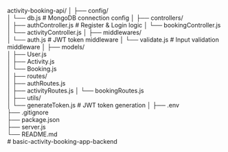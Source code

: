 activity-booking-api/
│
├── config/              
│   └── db.js             # MongoDB connection config
│
├── controllers/         
│   ├── authController.js # Register & Login logic
│   └── bookingController.js
│   └── activityController.js
│
├── middlewares/         
│   └── auth.js           # JWT token middleware
│   └── validate.js       # Input validation middleware
│
├── models/              
│   ├── User.js           
│   ├── Activity.js       
│   └── Booking.js        
│
├── routes/              
│   ├── authRoutes.js     
│   ├── activityRoutes.js 
│   └── bookingRoutes.js  
│
├── utils/               
│   └── generateToken.js  # JWT token generation
│
├── .env                 
├── .gitignore           
├── package.json         
├── server.js            
└── README.md            
#   b a s i c - a c t i v i t y - b o o k i n g - a p p - b a c k e n d  
 